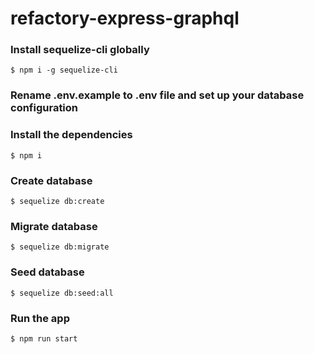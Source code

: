 # refactory-express-graphql

### Install sequelize-cli globally

```
$ npm i -g sequelize-cli
```

### Rename .env.example to .env file and set up your database configuration

### Install the dependencies

```
$ npm i

```

### Create database

```
$ sequelize db:create
```

### Migrate database

```
$ sequelize db:migrate
```

### Seed database

```
$ sequelize db:seed:all
```

### Run the app

```
$ npm run start

```
